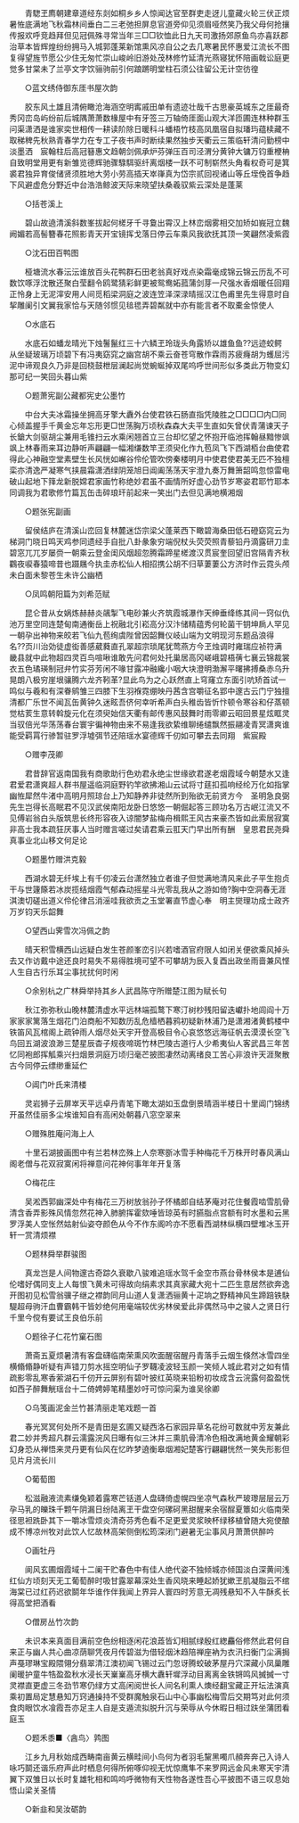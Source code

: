 <!-- { "loadSidebar": true } -->
　　青騘玊廌朝建章道经东剡如桐乡乡人惊闻达官至群吏走迓儿童藏火轮三伏正烦暑恠底满地飞秋霜林间垂白二三老弛担屏息官道旁仰见须眉哑然笑乃我父母何抢攘传报欢呼竞趋拜但见冠佩殊寻常当年三□□钦恤此日九天司激扬郊原鱼鸟亦喜跃郡治草本皆辉煌纷纷拥马入城郭蓬莱新馆熏风凉自公之去几寒暑民怀惠爱江流长不图复得望旌节愿公少住无匆忙崇山峻岭旧游处茂林修竹延清光燕寝犹怀陪画戟讼庭更觉多甘棠未了兰亭文字饮骊驹前引何踉蹡明堂柱石须公往留公无计空彷徨 

　　○蓝文绣侍御东厓书屋次韵 

　　胶东风土雄且清俯瞰沧海涵空明寗戚田单有遗迹壮哉千古思豪英城东之厓最奇秀冈峦岛屿纷前后城隅萧萧数椽屋中有牙签三万轴倚厓面山观大洋匝圃连林种群玉问渠潇洒是谁家奕世相传一耕读阶除日暖科斗蟠梧竹枝高凤凰宿自拟璠玙蕴椟藏不取稊稗先秋熟青春学力在专工子夜书声时断续果然独步天衢云三策临轩清问勤榜中淡墨洒　宸翰柱后高冠簮惠文趋朝剑佩承炉芬弹压百司泾渭分黄钟大镛万钧重楩柟自致明堂用更有新雏览德辉驰骤騄駬驱纤离烟楼一跃不可制崭然头角看权奇可是箕裘君独异育俊储贤须胜地大劳小劳高插天崒嵂真为岱宗贰回视诸山等丘垤俛首争趋下风避虚危分野近中台浩浩鲸波天际来晓望扶桑羲驭紫云深处是蓬莱 

　　○括苍溪上 

　　碧山故遶清溪斜数峯拔起何槎牙千寻敻出霄汉上林峦烟雾相交加矫如峩冠立魏阙媚若高髻簪春花照影青天开宝镜挥戈落日停云车乘风我欲抚其顶一笑翩然凌紫霞 

　　○沈石田百鸭图 

　　桠塘流水春沄沄谁放百头花鸭群石田老翁真好戏点染霜毫成锦云锦云历乱不可数饮啄浮沈散还聚白莹翻令鸥鹭猜彩鲜更被鸳鸯妬菰蒲剑芽一尺强水香烟暖任回翔正怜身上无泥滓安用人间觅稻梁洞庭之波连笠泽深渌晴摇汉江色甫里先生得意时自挈雕阑引文翼我家恰与天随邻惯见毰毸弄碧粼就中亦有能言者不取橐金惊使人 

　　○水底石 

　　水底石如蟠龙晴光下烛鬐鬣红三十六鳞玊玲珑头角露矫以雄鱼鱼??远迹蛟鳄从坐疑玻璃万顷碧下有冯夷窈窕之幽宫胡不乘云奋苍穹散作霖雨苏疲癃胡为蠖屈污泥中谛观良久乃非是回桡鼓枻层澜起尚觉蜿蜒掉双尾呜呼世间形似多类此万物变幻那可纪一笑回头暮山紫 

　　○题萧宪副公藏都宪史公墨竹 

　　中台大夫冰霜操坐拥高牙擎大纛外台使君铁石肠直指凭陵胜之□□□□内□同心倾盖握手千黄金忘年忘形更□世荡胸万顷秋森森大夫平生直如矢曾伏青蒲谏天子长鎗大剑驱胡尘兼用毛锥扫云水乘闲翘首立三台却忆望之怀抱开临池挥翰昼黯惨飒飒上林春雨来耳边静听声翩翩一幅湘缣数竿玊须臾化作九苞凤飞下西湖栢台曲使君得此心神融空堂素壁生长风恍如嶰谷伶伦管吹傍秦楼明月中使君使君美无匹不独檀栾亦清逸严凝寒气挟晨霜潇洒绿阴笼旭日阊阖荡荡天宇澄九奏万舞箫韶鸣忽惊雷电破山起地下箨龙新脱嫦君家画竹称绝妙君虽不画情所好虚心劲节岁寒姿君耶竹耶本同调我为君歌修竹篇瓦缶击碎琅玕前起来一笑出门去但见满地横湘烟 

　　○题张宪副画 

　　留侯结庐在清溪山峦回复林麓迷岱宗梁父蓬莱西下瞰碧海桑田低石磴窈窕云为梯洞门晓日鸣天鸡参同遗经手自批八卦彖象穷端倪杖头荧荧照青藜铅丹滴露研刀圭碧窓兀兀岁屡赍一朝乘云登金闺风烟超忽腾霜蹄星槎渡汉贯宸奎回望旧宫隔青齐秋鸐夜唳春猿啼昔也蹑屩今执圭赤松仙人相招携公胡不归草萋萋公方济时作云霓头颅未白面未黎苍生未许公幽栖 

　　○凤鸣朝阳篇为刘希范赋 

　　昆仑昔从女娲炼赫赫炎飊掣飞电砂兼火齐筑霞城瀑作天绅垂绛练其间一窍似仇池万里空同连楚甸南通衡岳上祝融北引崧高分汉汴储精蕴秀何轮菌干钥坤扄人罕见一朝孕出神物来皎若飞仙九苞绚虞陛曾因韶舞仪岐山端为文明现河东题品浪得名??页川治効徒虚衒善感葳蕤直孔翠超宗琐尾犹莺燕方今玊烛调时雍瑞应祯符满畿县就中此物超四灵百鸟喧啾谁敢先问君何处托巢居高冈嵯峨碧梧蒨七襄云锦裁裳衣五色璚瑛制冠弁竹实芬芳闲不喙甘露冲融纔小咽大块澄明渤澥平曙拂搏桑赤乌升晃朗八极穷崖垠骧腾六龙齐靷革?显此鸟为之心跃然直上穹窿立东面引吭矫首试一鸣似与羲和有深眷鹓雏三四膝下生羽褓霓绷映丹茜含宫嚼征名郢中邃古云门宁独擅清都广乐世不闻瓦缶黄钟久迷眩吾侪何幸听希声白头稚齿皆忻忭顿令寒谷和仔蒸顿觉枯荄生意转斡旋元化在须臾始信天衢有邮传惠风鼓舞时雨零卿云昭回景星炫眶灵当驭倍光华荡荡春台寰宇徧神物由来不易逢我欲絷维聊绻缱飘然振翮凌青冥潇爽谁能受羁罥行骖暂驻罗浮墟弭节还陪瑶水宴德辉千仞如可攀去去同翔　紫宸殿 

　　○赠李茂卿 

　　君昔辞官返南国我有商歌助行色劝君永绝尘世缘欲君遂老烟霞域今朝楚水又逢君爱君潇爽超人群书屋遥临洞庭野钓竿欲拂湘山云试将寸莛扣孤响经纶万化如指掌幽恠犀然牛渚中高明月照琼台上乃知静养非徒然所到殆欲无前贤方今　圣明急良弼先生岂得长高眠君不见汉武侯南阳龙卧日悠悠一朝倔起答三顾功名万古岷江流又不见傅岩翁白头版筑思长终形容夜入谅闇梦盐梅舟楫熙王风古来豪杰皆如此索居寂寞非高士我本疏狂厌事人当时赠言嗟过矣请君乘云羾天门早出所有酬　皇恩君民尧舜真事业北山移文何足论 

　　○题墨竹赠洪克毅 

　　西湖水碧无纤埃上有千仞凌云台潇然独立者谁子但觉满地清风来此子平生抱贞干与世籧篨若冰炭揽结烟霞气郁森动摇星斗光零乱我从之游如倚?胸中空洞春无涯淇澳切磋出道义伶伦律吕消滛哇我欲贡之玉堂署直节虚心奉　明主爕理功成士政齐万岁钧天乐韶舞 

　　○望西山霁雪次冯佩之韵 

　　晴天积雪横西山远疑白发生苍颜峯峦引兴若嗜酒官府限人如闭关便欲乘风掉头去又作访戴中途还良时易失不易得胜境可望不可攀胡为辰入复酉出政坐雨啬兼风悭人生自古行乐耳尘事扰扰何时闲 

　　○余别杭之广林舜举持其乡人武昌陈守所赠楚江图为赋长句 

　　秋江弥弥秋山晚林麓清虚水平远林端孤鹜下寒汀树杪残阳留迭巘扑地闾阎十万家家家篱落生烟花门泊商船不知数历乱危樯栖暮鸦初疑新林浦乃是潇湘渚黄鹤楼中铁笛风瓦棺阁上疏钟雨人烟尽处天宇开登高极目令心哀悠悠远海征帆去漠漠长空飞鸟回五湖波浪渺三楚星辰杳子规夜啼斑竹林巴陵古道行人少希夷仙人客武昌三年苦忆同袍郎挥觚乘兴扫烟景洞庭万顷归毫芒披图凄然动离绪良工苦心非浪许天涯聚散古今同停云缥缈重延伫 

　　○阊门叶氏来清楼 

　　灵岩狮子云屏崒天平远卓丹青笔下瞰太湖如玉盘倒景晴涵半楼日十里阊门锦绣开虽然佳丽多尘埃谁知自有高闲处朝暮八窓空翠来 

　　○赠殊胜庵问海上人 

　　十里石湖披画图中有兰若林峦殊上人奈寒斵冰雪手种梅花千万株开时春风满山阁老僧与花双寂寞闲将禅意问花神何事年年开复落 

　　○梅花庄 

　　吴淞西郭幽深处中有梅花三万树放翁孙子怀橘郎自结茅庵对花住餐霞啮雪肌骨清含香弄影殊风情忽然花神入肺腑挥霍欬唾皆琼英有时臙脂点宫额有时水墨和云黑罗浮美人空怅然姑射仙姿夺颜色从今不作东阁吟亦不愿看西湖林纵横四壁堆冰玉开轩一赏清烦襟 

　　○题林舜举群骏图 

　　真龙岂是人间物邃古奇踪久衰歇八骏难追瑶水驾千金空市燕台骨林侯本是逋仙伦嗜好偶同支上人每恨飞黄未可得故向绢素求其真家藏大宛十二匹生意居然欲奔逸开图初见松雪翁骥子继之襟韵同月山道人复潇洒骊黄十疋垧之野精神风生蹄踣铁駃騠超母驹汗血曹霸韩干皆妙绝何用毫端较优劣林侯爱此非偶然马中之骏人之贤日行千里今傥有要试王良伯乐前 

　　○题徐子仁花竹窠石图 

　　萧斋五夏烦暑清有客盘礴临南荣熏风吹面醒宿醒丹青落手云烟生倏然冰雪四坐横翛翛静听疑有声错刀剪水摇空明仙子罗韈凌波轻玉颜一笑倾人城此君对之如有情疏影零乱寒香萦湖石千仞开云屏别有碧叶披红英晓来铅粉初妆成含云浣露何盈盈恍如西子醉舞觥瑶台十二倚娉婷笔精墨妙吁可惊问渠为谁吴徐卿 

　　○乌笺画泥金兰竹甚清丽走笔戏题一首 

　　春光冥冥何处所不是青田是玄圃又疑西洛石家园异草名花纷可数就中芳友兼此君二妙并秀超凡群云濡露浣风日曝有似三沐并三熏肌骨清冷色相改满地黄金耀朝彩幻身恐从禅悟来灵丹更有仙风在忆昨梦遶衡皋烟湘妃楚客行翩翩恍然一笑失形影但见片月流长川 

　　○葡萄图 

　　松滋融液流素缣兔颖着露寒芒铦道人盘礴倚虚幌四坐凉气森秋严玻瓈层层云万孕马乳的皪珠千颗午阴漏日纷陆离玊干盘空何磥砢黑甜醒来余宿酲夏簟如火临南荣径思袒跣卧其下一嚼冰雪烦炎清奇芬秀色看不足更爱灵浆映杯绿移植曾随大宛使酿成不博凉州牧对此饮人忆故林高架侧倒松筠深闭门避暑无尘事风月萧萧供醉吟 

　　○画牡丹 

　　阆风玄圃烟霞域十二阑干贮春色中有佳人绝代姿不独倾城亦倾国淡白深黄间浅红仙方顷刻天无工葡萄醉时吸甘露翠幕深处生香风晓来睡起娇犹嫰玊肌凝脂云不绾海棠已过红药迟欲鬬年华谁作伴我闻上界异人寰四时芳意无凋残悬知不入牛酥炙长得高堂把酒看 

　　○僧房丛竹次韵 

　　未识本来真面目满前空色纷相逐闲花浪蕋皆幻相腻绿殷红緫麤俗修然此君何自来正与幽人共心曲凉荫聊凭夜月传碧滋为借轻烟沐趋陪禅座衲为衣汛扫衡门尘满挶声戞璆琳宝殿隈翎分翡翠清江澳初闻飞锡过云门忽讶腾蛟破茅屋丹穴深藏小凤巢雕阑暖护童牛牿盈盈秋水浸长天嶪嶪高牙横大纛轩墀浮动目离离金铁锵鸣风搣搣一寸灵襟直更虚三冬劲节寒仍绿方丈高闲阅世长人间名利熏人燠经翻宝藏正开坛法演真乘初置局定慧悬知万窍通操持不受群魔触泉石山中心事幽松梅雪后交期笃对此何须食肉眼饮水飡霞吾亦足主人自是支遁流拟脱升沉与荣辱从今休暇日相过趺坐蒲团看庭玉 

　　○题禾黍■〈酓鸟〉鹑图 

　　江乡九月秋始成西畴南亩黄云横畦间小鸟何为者羽毛黧黑噣爪頳奔奔己入诗人咏巧鬬还谐乐府声此时栖息何得所俯啄仰视无忧惊鹰隼不来罗网远金风未寒天宇清翼下双雏日以长时复雄牝相和鸣呜呼微物有天性物各遂性吾心平披图不语三叹息始悟山梁关圣情 

　　○新韭和吴汝砺韵 

